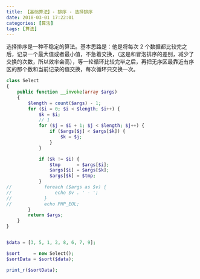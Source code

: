 ```yaml
---
title: 【基础算法】- 排序 - 选择排序
date: 2018-03-01 17:22:01
categories: [算法]
tags: [算法]
---
```


选择排序是一种不稳定的算法。基本思路是：他是将每次 2 个数据都比较完之后，记录一个最大值或者最小值，不急着交换，（这是和冒泡排序的差别，减少了交换的次数，所以效率会高），等一轮循环比较完毕之后，再把无序区最靠近有序区的那个数和当前记录的值交换，每次循环只交换一次。

<!-- more -->

```php
class Select
{
    public function __invoke(array $args)
    {
        $length = count($args) - 1;
        for ($i = 0; $i < $length; $i++) {
            $k = $i;
            // 1
            for ($j = $i + 1; $j < $length; $j++) {
                if ($args[$j] < $args[$k]) {
                    $k = $j;
                }
            }

            if ($k != $i) {
                $tmp      = $args[$i];
                $args[$i] = $args[$k];
                $args[$k] = $tmp;
            }
//            foreach ($args as $v) {
//                echo $v . ' - ';
//            }
//            echo PHP_EOL;
        }
        return $args;
    }
}


$data = [3, 5, 1, 2, 8, 6, 7, 9];

$sort     = new Select();
$sortData = $sort($data);

print_r($sortData);
```
